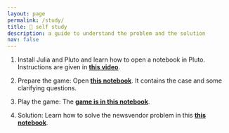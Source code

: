 ```yaml
---
layout: page
permalink: /study/
title: 📖 self study
description: a guide to understand the problem and the solution
nav: false
---
```


1. Install Julia and Pluto and learn how to open a notebook in Pluto. Instructions are given in **[this video](https://www.youtube.com/watch?v=OOjKEgbt8AI)**.


2. Prepare the game: Open **[this notebook](https://raw.githubusercontent.com/frankhuettner/newsvendor/main/preparation/student_preparation.jl)**. It contains the case and some clarifying questions.


3. Play the game: The **[game is in this notebook](https://raw.githubusercontent.com/frankhuettner/newsvendor/main/game/newsvendorgame.jl)**.


4. Solution: Learn how to solve the newsvendor problem in this **[this notebook](https://raw.githubusercontent.com/frankhuettner/newsvendor/main/debrief/newsvendor_solution.jl)**.
